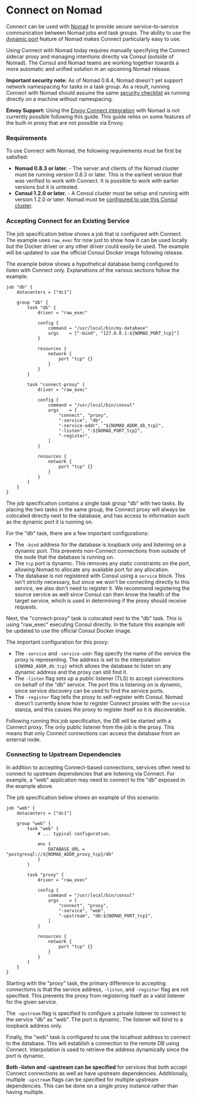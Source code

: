 # Connect on Nomad

Connect can be used with [Nomad](https://www.nomadproject.io/) to provide secure service-to-service communication between Nomad jobs and task groups. The ability to use the [dynamic port](https://www.nomadproject.io/docs/job-specification/network.html#dynamic-ports) feature of Nomad makes Connect particularly easy to use.

Using Connect with Nomad today requires manually specifying the Connect sidecar proxy and managing intentions directly via Consul \(outside of Nomad\). The Consul and Nomad teams are working together towards a more automatic and unified solution in an upcoming Nomad release.

**Important security note:** As of Nomad 0.8.4, Nomad doesn't yet support network namespacing for tasks in a task group. As a result, running Connect with Nomad should assume the same [security checklist](https://www.consul.io/docs/connect/security.html#prevent-non-connect-traffic-to-services) as running directly on a machine without namespacing.

**Envoy Support:** Using the [Envoy Connect integration](https://www.consul.io/docs/connect/proxies/envoy.html) with Nomad is not currently possible following this guide. This guide relies on some features of the built-in proxy that are not possible via Envoy.

### Requirements <a id="requirements"></a>

To use Connect with Nomad, the following requirements must be first be satisfied:

* **Nomad 0.8.3 or later.** - The server and clients of the Nomad cluster must be running version 0.8.3 or later. This is the earliest version that was verified to work with Connect. It is possible to work with earlier versions but it is untested.
* **Consul 1.2.0 or later.** - A Consul cluster must be setup and running with version 1.2.0 or later. Nomad must be [configured to use this Consul cluster](https://www.nomadproject.io/docs/service-discovery/index.html).

### Accepting Connect for an Existing Service <a id="accepting-connect-for-an-existing-service"></a>

The job specification below shows a job that is configured with Connect. The example uses `raw_exec` for now just to show how it can be used locally but the Docker driver or any other driver could easily be used. The example will be updated to use the official Consul Docker image following release.

The example below shows a hypothetical database being configured to listen with Connect only. Explanations of the various sections follow the example.

```text
job "db" {
    datacenters = ["dc1"]

    group "db" {
        task "db" {
            driver = "raw_exec"

            config {
                command = "/usr/local/bin/my-database"
                args    = ["-bind", "127.0.0.1:${NOMAD_PORT_tcp}"]
            }

            resources {
                network {
                    port "tcp" {}
                }
            }
        }

        task "connect-proxy" {
            driver = "raw_exec"

            config {
                command = "/usr/local/bin/consul"
                args    = [
                    "connect", "proxy",
                    "-service", "db",
                    "-service-addr", "${NOMAD_ADDR_db_tcp}",
                    "-listen", ":${NOMAD_PORT_tcp}",
                    "-register",
                ]
            }

            resources {
                network {
                    port "tcp" {}
                }
            }
        }
    }
}
```

The job specification contains a single task group "db" with two tasks. By placing the two tasks in the same group, the Connect proxy will always be colocated directly next to the database, and has access to information such as the dynamic port it is running on.

For the "db" task, there are a few important configurations:

* The `-bind` address for the database is loopback only and listening on a dynamic port. This prevents non-Connect connections from outside of the node that the database is running on.
* The `tcp` port is dynamic. This removes any static constraints on the port, allowing Nomad to allocate any available port for any allocation.
* The database is _not_ registered with Consul using a `service` block. This isn't strictly necessary, but since we won't be connecting directly to this service, we also don't need to register it. We recommend registering the source service as well since Consul can then know the health of the target service, which is used in determining if the proxy should receive requests.

Next, the "connect-proxy" task is colocated next to the "db" task. This is using "raw\_exec" executing Consul directly. In the future this example will be updated to use the official Consul Docker image.

The important configuration for this proxy:

* The `-service` and `-service-addr` flag specify the name of the service the proxy is representing. The address is set to the interpolation `${NOMAD_ADDR_db_tcp}` which allows the database to listen on any dynamic address and the proxy can still find it.
* The `-listen` flag sets up a public listener \(TLS\) to accept connections on behalf of the "db" service. The port this is listening on is dynamic, since service discovery can be used to find the service ports.
* The `-register` flag tells the proxy to self-register with Consul. Nomad doesn't currently know how to register Connect proxies with the `service` stanza, and this causes the proxy to register itself so it is discoverable.

Following running this job specification, the DB will be started with a Connect proxy. The only public listener from the job is the proxy. This means that only Connect connections can access the database from an external node.

### Connecting to Upstream Dependencies <a id="connecting-to-upstream-dependencies"></a>

In addition to accepting Connect-based connections, services often need to connect to upstream dependencies that are listening via Connect. For example, a "web" application may need to connect to the "db" exposed in the example above.

The job specification below shows an example of this scenario:

```text
job "web" {
    datacenters = ["dc1"]

    group "web" {
        task "web" {
            # ... typical configuration.

            env {
                DATABASE_URL = "postgresql://${NOMAD_ADDR_proxy_tcp}/db"
            }
        }

        task "proxy" {
            driver = "raw_exec"

            config {
                command = "/usr/local/bin/consul"
                args    = [
                    "connect", "proxy",
                    "-service", "web",
                    "-upstream", "db:${NOMAD_PORT_tcp}",
                ]
            }

            resources {
                network {
                    port "tcp" {}
                }
            }
        }
    }
}
```

Starting with the "proxy" task, the primary difference to accepting connections is that the service address, `-listen`, and `-register` flag are not specified. This prevents the proxy from registering itself as a valid listener for the given service.

The `-upstream` flag is specified to configure a private listener to connect to the service "db" as "web". The port is dynamic. The listener will bind to a loopback address only.

Finally, the "web" task is configured to use the localhost address to connect to the database. This will establish a connection to the remote DB using Connect. Interpolation is used to retrieve the address dynamically since the port is dynamic.

**Both -listen and -upstream can be specified** for services that both accept Connect connections as well as have upstream dependencies. Additionally, multiple `-upstream` flags can be specified for multiple upstream dependencies. This can be done on a single proxy instance rather than having multiple.

